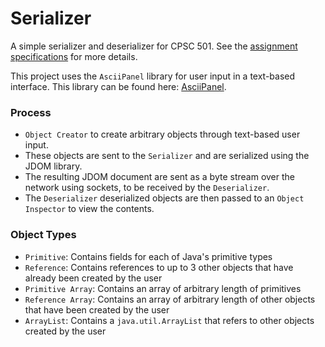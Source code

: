 # Serializer
A simple serializer and deserializer for CPSC 501. See the [assignment specifications](Assignment3.pdf) for more details.

This project uses the `AsciiPanel` library for user input in a text-based interface. This library can be found here: [AsciiPanel](https://github.com/trystan/AsciiPanel).

### Process
 - `Object Creator` to create arbitrary objects through text-based user input.
 - These objects are sent to the `Serializer` and are serialized using the JDOM library.
 - The resulting JDOM document are sent as a byte stream over the network using sockets, to be received by the `Deserializer`.
 - The `Deserializer` deserialized objects are then passed to an `Object Inspector` to view the contents.

### Object Types
 - `Primitive`: Contains fields for each of Java's primitive types
 - `Reference`: Contains references to up to 3 other objects that have already been created by the user
 - `Primitive Array`: Contains an array of arbitrary length of primitives
 - `Reference Array`: Contains an array of arbitrary length of other objects that have been created by the user
 - `ArrayList`: Contains a `java.util.ArrayList` that refers to other objects created by the user

